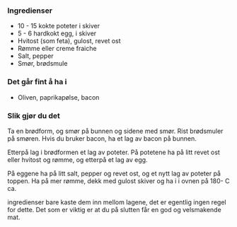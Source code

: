 
### Ingredienser
- 10 - 15 kokte poteter i skiver
- 5 - 6 hardkokt egg, i skiver
- Hvitost (som feta), gulost, revet ost
- Rømme eller creme fraiche
- Salt, pepper
- Smør, brødsmule

### Det går fint å ha i
- Oliven, paprikapølse, bacon

### Slik gjør du det
Ta en brødform, og smør på bunnen og sidene med smør. Rist brødsmuler på smøren. Hvis du bruker bacon, ha et lag av bacon på bunnen.

 Etterpå lag i brødformen et lag av poteter. På potetene ha på litt revet ost eller hvitost og rømme, og etterpå et lag av egg.

 På eggene ha på litt salt, pepper og revet ost, og et nytt lag av poteter på toppen. Ha på mer rømme, dekk med gulost skiver og ha i i ovnen på 180- C ca.

 ingredienser bare kaste dem inn mellom lagene, det er egentlig ingen regel for dette. Det som er viktig er at du på slutten får en god og velsmakende mat.

  